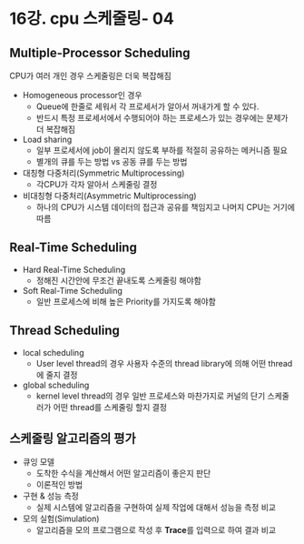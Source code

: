 # 16강. cpu 스케줄링- 04

## Multiple-Processor Scheduling

CPU가 여러 개인 경우 스케줄링은 더욱 복잡해짐

- Homogeneous processor인 경우
    - Queue에 한줄로 세워서 각 프로세서가 알아서 꺼내가게 할 수 있다.
    - 반드시 특정 프로세서에서 수행되어야 하는 프로세스가 있는 경우에는 문제가 더 복잡해짐
- Load sharing
    - 일부 프로세서에 job이 몰리지 않도록 부하를 적절히 공유하는 메커니즘 필요
    - 별개의 큐를 두는 방법 vs 공동 큐를 두는 방법
- 대칭형 다중처리(Symmetric Multiprocessing)
    - 각CPU가 각자 알아서 스케줄링 결정
- 비대칭형 다중처리(Asymmetric Multiprocessing)
    - 하나의 CPU가 시스템 데이터의 접근과 공유를 책임지고 나머지 CPU는 거기에 따름
    

## Real-Time Scheduling

- Hard Real-Time Scheduling
    - 정해진 시간안에 무조건 끝내도록 스케줄링 해야함
- Soft Real-Time Scheduling
    - 일반 프로세스에 비해 높은 Priority를 가지도록 해야함
    

## Thread Scheduling

- local scheduling
    - User level thread의 경우 사용자 수준의 thread library에 의해 어떤 thread에 줄지 결정
- global scheduling
    - kernel level thread의 경우 일반 프로세스와 마찬가지로 커널의 단기 스케줄러가 어떤 thread를 스케줄링 할지 결정
    

## 스케줄링 알고리즘의 평가

- 큐잉 모델
    - 도착한 수식을 계산해서 어떤 알고리즘이 좋은지 판단
    - 이론적인 방법
- 구현 & 성능 측정
    - 실제 시스템에 알고리즘을 구현하여 실제 작업에 대해서 성능을 측정 비교
- 모의 실험(Simulation)
    - 알고리즘을 모의 프로그램으로 작성 후 **Trace**를 입력으로 하여 결과 비교